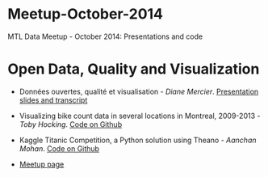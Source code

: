 Meetup-October-2014
===================
MTL Data Meetup - October 2014: Presentations and code
# Open Data, Quality and Visualization

- Données ouvertes, qualité et visualisation - *Diane Mercier*. [Presentation slides and transcript](http://dianemercier.com/donnees-ouvertes-qualite-et-visualisation/)

- Visualizing bike count data in several locations in Montreal, 2009-2013 - *Toby Hocking*. [Code on Github](https://github.com/tdhock/montreal-velos/)

- Kaggle Titanic Competition, a Python solution using Theano - *Aanchan Mohan*. [Code on Github](https://github.com/aanchan/Titanic-MTLDATA)

- [Meetup page](http://www.meetup.com/mtldata/events/211874062/)
